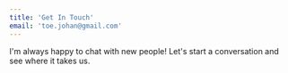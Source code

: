 ```yaml
---
title: 'Get In Touch'
email: 'toe.johan@gmail.com'
---
```

I'm always happy to chat with new people! Let's start a conversation and see where it takes us.